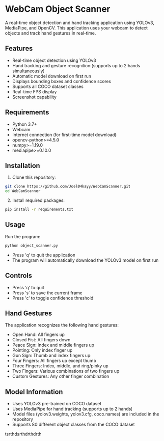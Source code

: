 # WebCam Object Scanner

A real-time object detection and hand tracking application using YOLOv3, MediaPipe, and OpenCV. This application uses your webcam to detect objects and track hand gestures in real-time.

## Features
- Real-time object detection using YOLOv3
- Hand tracking and gesture recognition (supports up to 2 hands simultaneously)
- Automatic model download on first run
- Displays bounding boxes and confidence scores
- Supports all COCO dataset classes
- Real-time FPS display
- Screenshot capability

## Requirements
- Python 3.7+
- Webcam
- Internet connection (for first-time model download)
- opencv-python>=4.5.0
- numpy>=1.19.0
- mediapipe>=0.10.0

## Installation

1. Clone this repository:
```bash
git clone https://github.com/Joel04kayy/WebCamScanner.git
cd WebCamScanner
```

2. Install required packages:
```bash
pip install -r requirements.txt
```

## Usage

Run the program:
```bash
python object_scanner.py
```

- Press 'q' to quit the application
- The program will automatically download the YOLOv3 model on first run

## Controls
- Press 'q' to quit
- Press 's' to save the current frame
- Press 'c' to toggle confidence threshold

## Hand Gestures
The application recognizes the following hand gestures:
- Open Hand: All fingers up
- Closed Fist: All fingers down
- Peace Sign: Index and middle fingers up
- Pointing: Only index finger up
- Gun Sign: Thumb and index fingers up
- Four Fingers: All fingers up except thumb
- Three Fingers: Index, middle, and ring/pinky up
- Two Fingers: Various combinations of two fingers up
- Custom Gestures: Any other finger combination

## Model Information
- Uses YOLOv3 pre-trained on COCO dataset
- Uses MediaPipe for hand tracking (supports up to 2 hands)
- Model files (yolov3.weights, yolov3.cfg, coco.names) are included in the repository
- Supports 80 different object classes from the COCO dataset 




tsrthdsrthdrthdrth
